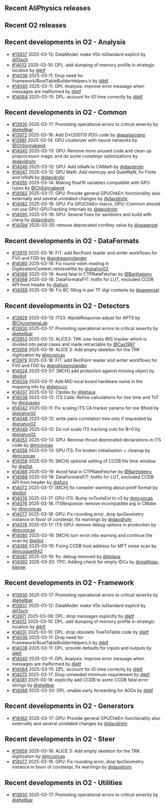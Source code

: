 ## Recent AliPhysics releases
## Recent O2 releases
## Recent developments in O2 - Analysis
- [\#13937](https://github.com/AliceO2Group/AliceO2/pull/13937) 2025-03-12: DataModel: make V0s IsStandard explicit by [@f3sch](https://github.com/f3sch)
- [\#14012](https://github.com/AliceO2Group/AliceO2/pull/14012) 2025-03-10: DPL: add dumping of memory profile in strategic location by [@ktf](https://github.com/ktf)
- [\#14036](https://github.com/AliceO2Group/AliceO2/pull/14036) 2025-03-11: Drop need for Framework/RootTableBuilderHelpers.h by [@ktf](https://github.com/ktf)
- [\#14040](https://github.com/AliceO2Group/AliceO2/pull/14040) 2025-03-11: DPL Analysis: improve error message when messages are malformed by [@ktf](https://github.com/ktf)
- [\#14064](https://github.com/AliceO2Group/AliceO2/pull/14064) 2025-03-15: DPL: account for IO time correctly by [@ktf](https://github.com/ktf)
## Recent developments in O2 - Common
- [\#13930](https://github.com/AliceO2Group/AliceO2/pull/13930) 2025-03-17: Promoting operational errors to critical severity by [@ehellbar](https://github.com/ehellbar)
- [\#13972](https://github.com/AliceO2Group/AliceO2/pull/13972) 2025-03-18: Add D*(2007)0 PDG code by [@apalasciano](https://github.com/apalasciano)
- [\#13981](https://github.com/AliceO2Group/AliceO2/pull/13981) 2025-03-14: GPU clusterizer with neural networks by [@ChSonnabend](https://github.com/ChSonnabend)
- [\#14045](https://github.com/AliceO2Group/AliceO2/pull/14045) 2025-03-13: GPU: Remove more unused code and clean up preprocessor magic and do some constexpr optimizations by [@davidrohr](https://github.com/davidrohr)
- [\#14046](https://github.com/AliceO2Group/AliceO2/pull/14046) 2025-03-12: GPU: Add IsNaN to CAMath by [@davidrohr](https://github.com/davidrohr)
- [\#14047](https://github.com/AliceO2Group/AliceO2/pull/14047) 2025-03-12: GPU Math: Add memcpy and QuietNaN, fix Finite and IsNaN by [@davidrohr](https://github.com/davidrohr)
- [\#14055](https://github.com/AliceO2Group/AliceO2/pull/14055) 2025-03-14: Making float16 variables compatible with GPU types by [@ChSonnabend](https://github.com/ChSonnabend)
- [\#14062](https://github.com/AliceO2Group/AliceO2/pull/14062) 2025-03-17: GPU: Provide general GPUChkErr functionality also externally and several unrelated changes by [@davidrohr](https://github.com/davidrohr)
- [\#14082](https://github.com/AliceO2Group/AliceO2/pull/14082) 2025-03-18: GPU: Fix GPUChkErr macro, GPU::Common should not use GPU::GPUTracking internals by [@davidrohr](https://github.com/davidrohr)
- [\#14090](https://github.com/AliceO2Group/AliceO2/pull/14090) 2025-03-19: GPU: Several fixes for sanitizers and build with clang by [@davidrohr](https://github.com/davidrohr)
- [\#14094](https://github.com/AliceO2Group/AliceO2/pull/14094) 2025-03-20: remove deprecated confkey value by [@sawenzel](https://github.com/sawenzel)
## Recent developments in O2 - DataFormats
- [\#13979](https://github.com/AliceO2Group/AliceO2/pull/13979) 2025-03-18: FIT: add RecPoint reader and writer workflows for FV0 and FDD by [@andreasmolander](https://github.com/andreasmolander)
- [\#14065](https://github.com/AliceO2Group/AliceO2/pull/14065) 2025-03-18: Fix round-robin reading in DigitizationContext::retrieveHits by [@shahor02](https://github.com/shahor02)
- [\#14066](https://github.com/AliceO2Group/AliceO2/pull/14066) 2025-03-19: Avoid fatal in CTPRateFetcher by [@Barthelemy](https://github.com/Barthelemy)
- [\#14068](https://github.com/AliceO2Group/AliceO2/pull/14068) 2025-03-18: DataFormatsFIT: hotfix for LUT, excluded CCDB API from header by [@afurs](https://github.com/afurs)
- [\#14089](https://github.com/AliceO2Group/AliceO2/pull/14089) 2025-03-18: Fix BC filling in per TF digi contexts by [@sawenzel](https://github.com/sawenzel)
## Recent developments in O2 - Detectors
- [\#13929](https://github.com/AliceO2Group/AliceO2/pull/13929) 2025-03-13: ITS3: AlpideResponse adjust for APTS by [@ChunzhengLab](https://github.com/ChunzhengLab)
- [\#13930](https://github.com/AliceO2Group/AliceO2/pull/13930) 2025-03-17: Promoting operational errors to critical severity by [@ehellbar](https://github.com/ehellbar)
- [\#13953](https://github.com/AliceO2Group/AliceO2/pull/13953) 2025-03-13: ALICE3: TRK now hosts IRIS tracker which is divided into petal cases and made retractable by [@Cas1997](https://github.com/Cas1997)
- [\#13959](https://github.com/AliceO2Group/AliceO2/pull/13959) 2025-03-18: ALICE 3: Add empty skeleton for the TRK digitization by [@mconcas](https://github.com/mconcas)
- [\#13979](https://github.com/AliceO2Group/AliceO2/pull/13979) 2025-03-18: FIT: add RecPoint reader and writer workflows for FV0 and FDD by [@andreasmolander](https://github.com/andreasmolander)
- [\#14024](https://github.com/AliceO2Group/AliceO2/pull/14024) 2025-03-07: [MCH] add protection against missing object by [@pillot](https://github.com/pillot)
- [\#14034](https://github.com/AliceO2Group/AliceO2/pull/14034) 2025-03-11: Add MID local board hardware name in the mapping info by [@dstocco](https://github.com/dstocco)
- [\#14037](https://github.com/AliceO2Group/AliceO2/pull/14037) 2025-03-12: Ctpdev by [@lietava](https://github.com/lietava)
- [\#14039](https://github.com/AliceO2Group/AliceO2/pull/14039) 2025-03-13: ITS Calib: Refine calculations for rise time and ToT by [@iravasen](https://github.com/iravasen)
- [\#14042](https://github.com/AliceO2Group/AliceO2/pull/14042) 2025-03-11: Fix scaling ITS CA tracker params for low Bfield by [@shahor02](https://github.com/shahor02)
- [\#14048](https://github.com/AliceO2Group/AliceO2/pull/14048) 2025-03-12: write pairs correlation tree only if requested by [@shahor02](https://github.com/shahor02)
- [\#14049](https://github.com/AliceO2Group/AliceO2/pull/14049) 2025-03-12: Do not scale ITS tracking cuts for B=0 by [@shahor02](https://github.com/shahor02)
- [\#14053](https://github.com/AliceO2Group/AliceO2/pull/14053) 2025-03-13: GPU: Remove thrust deprecated declarations in ITS code by [@mconcas](https://github.com/mconcas)
- [\#14058](https://github.com/AliceO2Group/AliceO2/pull/14058) 2025-03-13: GPU ITS: Fix broken initialisation + cleanup by [@mconcas](https://github.com/mconcas)
- [\#14059](https://github.com/AliceO2Group/AliceO2/pull/14059) 2025-03-15: [MCH] optional setting of CCDB file time window by [@pillot](https://github.com/pillot)
- [\#14066](https://github.com/AliceO2Group/AliceO2/pull/14066) 2025-03-19: Avoid fatal in CTPRateFetcher by [@Barthelemy](https://github.com/Barthelemy)
- [\#14068](https://github.com/AliceO2Group/AliceO2/pull/14068) 2025-03-18: DataFormatsFIT: hotfix for LUT, excluded CCDB API from header by [@afurs](https://github.com/afurs)
- [\#14072](https://github.com/AliceO2Group/AliceO2/pull/14072) 2025-03-17: [MCH] fix compiler warning about printf format by [@pillot](https://github.com/pillot)
- [\#14074](https://github.com/AliceO2Group/AliceO2/pull/14074) 2025-03-17: GPU-ITS: Bump nvToolsExt to v3 by [@mconcas](https://github.com/mconcas)
- [\#14076](https://github.com/AliceO2Group/AliceO2/pull/14076) 2025-03-18: ITSResponse: remove incompatible arg in CMake by [@mconcas](https://github.com/mconcas)
- [\#14077](https://github.com/AliceO2Group/AliceO2/pull/14077) 2025-03-18: GPU: Fix rounding error, drop tpcGeometry instance in favor of constexpr, fix warnings by [@davidrohr](https://github.com/davidrohr)
- [\#14078](https://github.com/AliceO2Group/AliceO2/pull/14078) 2025-03-17: ITS-GPU: remove debug options in production by [@mconcas](https://github.com/mconcas)
- [\#14080](https://github.com/AliceO2Group/AliceO2/pull/14080) 2025-03-19: [MCH] turn error into warning and continue the scan by [@pillot](https://github.com/pillot)
- [\#14086](https://github.com/AliceO2Group/AliceO2/pull/14086) 2025-03-19: Fixing CCDB host address for MFT noise scan by [@mcoquet642](https://github.com/mcoquet642)
- [\#14087](https://github.com/AliceO2Group/AliceO2/pull/14087) 2025-03-19: fix: debug removed by [@lietava](https://github.com/lietava)
- [\#14092](https://github.com/AliceO2Group/AliceO2/pull/14092) 2025-03-20: TPC: Adding check for empty IDCs by [@matthias-kleiner](https://github.com/matthias-kleiner)
## Recent developments in O2 - Framework
- [\#13930](https://github.com/AliceO2Group/AliceO2/pull/13930) 2025-03-17: Promoting operational errors to critical severity by [@ehellbar](https://github.com/ehellbar)
- [\#13937](https://github.com/AliceO2Group/AliceO2/pull/13937) 2025-03-12: DataModel: make V0s IsStandard explicit by [@f3sch](https://github.com/f3sch)
- [\#13971](https://github.com/AliceO2Group/AliceO2/pull/13971) 2025-03-09: DPL: drop messages explicitly by [@ktf](https://github.com/ktf)
- [\#14012](https://github.com/AliceO2Group/AliceO2/pull/14012) 2025-03-10: DPL: add dumping of memory profile in strategic location by [@ktf](https://github.com/ktf)
- [\#14031](https://github.com/AliceO2Group/AliceO2/pull/14031) 2025-03-10: DPL: drop obsolete TreeToTable code by [@ktf](https://github.com/ktf)
- [\#14036](https://github.com/AliceO2Group/AliceO2/pull/14036) 2025-03-11: Drop need for Framework/RootTableBuilderHelpers.h by [@ktf](https://github.com/ktf)
- [\#14038](https://github.com/AliceO2Group/AliceO2/pull/14038) 2025-03-11: DPL: provide defaults for inputs and outputs by [@ktf](https://github.com/ktf)
- [\#14040](https://github.com/AliceO2Group/AliceO2/pull/14040) 2025-03-11: DPL Analysis: improve error message when messages are malformed by [@ktf](https://github.com/ktf)
- [\#14064](https://github.com/AliceO2Group/AliceO2/pull/14064) 2025-03-15: DPL: account for IO time correctly by [@ktf](https://github.com/ktf)
- [\#14075](https://github.com/AliceO2Group/AliceO2/pull/14075) 2025-03-17: Drop unneeded minimum requirement by [@ktf](https://github.com/ktf)
- [\#14081](https://github.com/AliceO2Group/AliceO2/pull/14081) 2025-03-18: explicitly add CCDB to some CCDB fatal error strings by [@ehellbar](https://github.com/ehellbar)
- [\#14088](https://github.com/AliceO2Group/AliceO2/pull/14088) 2025-03-20: DPL: enable early forwarding for AODs by [@ktf](https://github.com/ktf)
## Recent developments in O2 - Generators
- [\#14062](https://github.com/AliceO2Group/AliceO2/pull/14062) 2025-03-17: GPU: Provide general GPUChkErr functionality also externally and several unrelated changes by [@davidrohr](https://github.com/davidrohr)
## Recent developments in O2 - Steer
- [\#13959](https://github.com/AliceO2Group/AliceO2/pull/13959) 2025-03-18: ALICE 3: Add empty skeleton for the TRK digitization by [@mconcas](https://github.com/mconcas)
- [\#14077](https://github.com/AliceO2Group/AliceO2/pull/14077) 2025-03-18: GPU: Fix rounding error, drop tpcGeometry instance in favor of constexpr, fix warnings by [@davidrohr](https://github.com/davidrohr)
## Recent developments in O2 - Utilities
- [\#13930](https://github.com/AliceO2Group/AliceO2/pull/13930) 2025-03-17: Promoting operational errors to critical severity by [@ehellbar](https://github.com/ehellbar)
